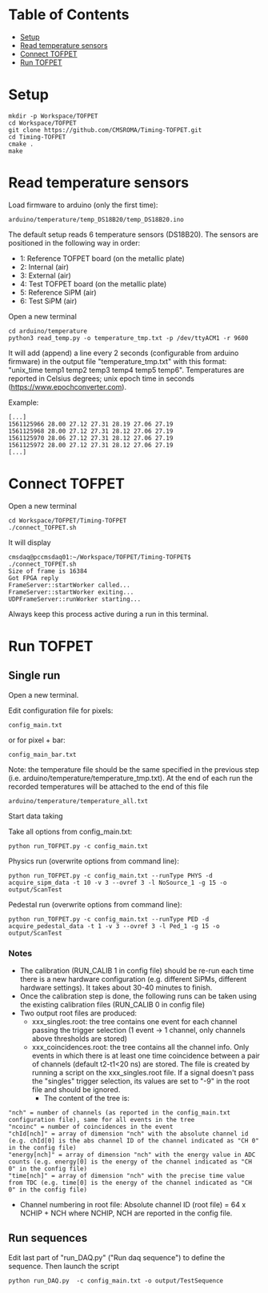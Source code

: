 # Table of Contents
- [Setup](#user-content-setup)
- [Read temperature sensors](#user-content-read-temperature-sensors)
- [Connect TOFPET](#user-content-connect-tofpet)
- [Run TOFPET](#user-content-run-tofpet)

# Setup

```
mkdir -p Workspace/TOFPET
cd Workspace/TOFPET
git clone https://github.com/CMSROMA/Timing-TOFPET.git
cd Timing-TOFPET
cmake .
make
```

# Read temperature sensors

Load firmware to arduino (only the first time):
```
arduino/temperature/temp_DS18B20/temp_DS18B20.ino
```
The default setup reads 6 temperature sensors (DS18B20).
The sensors are positioned in the following way in order:
- 1: Reference TOFPET board (on the metallic plate)   
- 2: Internal (air)
- 3: External (air)
- 4: Test TOFPET board (on the metallic plate) 
- 5: Reference SiPM (air)
- 6: Test SiPM (air)

Open a new terminal
```
cd arduino/temperature
python3 read_temp.py -o temperature_tmp.txt -p /dev/ttyACM1 -r 9600
```

It will add (append) a line every 2 seconds (configurable from arduino firmware) in the output file "temperature_tmp.txt" with this format: "unix_time temp1 temp2 temp3 temp4 temp5 temp6". Temperatures are reported in Celsius degrees; unix epoch time in seconds (https://www.epochconverter.com).

Example:
```
[...]
1561125966 28.00 27.12 27.31 28.19 27.06 27.19
1561125968 28.00 27.12 27.31 28.12 27.06 27.19
1561125970 28.06 27.12 27.31 28.12 27.06 27.19
1561125972 28.00 27.12 27.31 28.12 27.06 27.19
[...]
```

# Connect TOFPET

Open a new terminal
```
cd Workspace/TOFPET/Timing-TOFPET
./connect_TOFPET.sh
```

It will display
```
cmsdaq@pccmsdaq01:~/Workspace/TOFPET/Timing-TOFPET$ ./connect_TOFPET.sh 
Size of frame is 16384
Got FPGA reply
FrameServer::startWorker called...
FrameServer::startWorker exiting...
UDPFrameServer::runWorker starting...
```

Always keep this process active during a run in this terminal.

# Run TOFPET

## Single run

Open a new terminal. 

Edit configuration file for pixels:
```
config_main.txt
```
or for pixel + bar:
```
config_main_bar.txt
```
Note: the temperature file should be the same specified in the previous step (i.e. arduino/temperature/temperature_tmp.txt). At the end of each run the recorded temperatures will be attached to the end of this file 
```
arduino/temperature/temperature_all.txt
```

Start data taking

Take all options from config_main.txt:
```
python run_TOFPET.py -c config_main.txt
```

Physics run (overwrite options from command line):
```
python run_TOFPET.py -c config_main.txt --runType PHYS -d acquire_sipm_data -t 10 -v 3 --ovref 3 -l NoSource_1 -g 15 -o output/ScanTest
```
Pedestal run (overwrite options from command line):
```
python run_TOFPET.py -c config_main.txt --runType PED -d acquire_pedestal_data -t 1 -v 3 --ovref 3 -l Ped_1 -g 15 -o output/ScanTest
```

### Notes
- The calibration (RUN_CALIB 1 in config file) should be re-run each time there is a new hardware configuration (e.g. different SiPMs, different hardware settings). It takes about 30-40 minutes to finish. 
- Once the calibration step is done, the following runs can be taken using the existing calibration files (RUN_CALIB 0 in config file) 
- Two output root files are produced: 
  - xxx_singles.root: the tree contains one event for each channel passing the trigger selection (1 event -> 1 channel, only channels above thresholds are stored)  
  - xxx_coincidences.root: the tree contains all the channel info. Only events in which there is at least one time coincidence between a pair of channels (default t2-t1<20 ns) are stored. The file is created by running a script on the xxx_singles.root file. If a signal doesn't pass the "singles" trigger selection, its values are set to "-9" in the root file and should be ignored. 
     - The content of the tree is:
```
"nch" = number of channels (as reported in the config_main.txt configuration file), same for all events in the tree
"ncoinc" = number of coincidences in the event
"chId[nch]" = array of dimension "nch" with the absolute channel id (e.g. chId[0] is the abs channel ID of the channel indicated as "CH 0" in the config file) 
"energy[nch]" = array of dimension "nch" with the energy value in ADC counts (e.g. energy[0] is the energy of the channel indicated as "CH 0" in the config file) 
"time[nch]" = array of dimension "nch" with the precise time value from TDC (e.g. time[0] is the energy of the channel indicated as "CH 0" in the config file) 

```
- Channel numbering in root file: Absolute channel ID (root file) = 64 x NCHIP + NCH  where NCHIP, NCH are reported in the config file.


## Run sequences

Edit last part of "run_DAQ.py" ("Run daq sequence") to define the sequence.
Then launch the script
```
python run_DAQ.py  -c config_main.txt -o output/TestSequence
```
